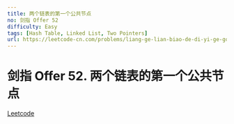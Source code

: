 ```yaml
---
title: 两个链表的第一个公共节点
no: 剑指 Offer 52
difficulty: Easy
tags: [Hash Table, Linked List, Two Pointers]
url: https://leetcode-cn.com/problems/liang-ge-lian-biao-de-di-yi-ge-gong-gong-jie-dian-lcof/
---
```


# 剑指 Offer 52. 两个链表的第一个公共节点

[Leetcode](https://leetcode-cn.com/problems/liang-ge-lian-biao-de-di-yi-ge-gong-gong-jie-dian-lcof/)

